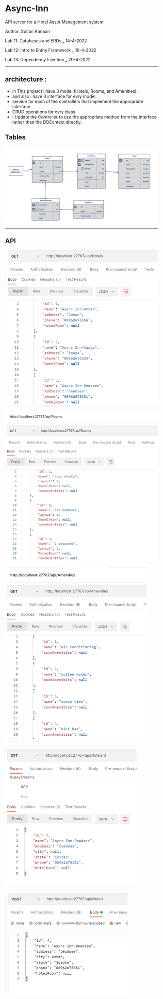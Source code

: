 # Async-Inn
 API server for a Hotel Asset Management system 

 Author: Sultan Kanaan

 Lab 11: Databases and ERDs _ 14-4-2022

 Lab 12: Intro to Entity Framework _ 19-4-2022

 Lab 13: Dependency Injection _ 20-4-2022


---
## architecture :

* in This projetct i have 3 model (Hotels, Rooms, and Amenities).
* and also i have 3 interface for evry model.
* service for each of the controllers that implement the appropriate interface.
* CRUD operations for evry class.
* I Update the Controller to use the appropriate method from the interface rather than the DBContext directly.

 
## Tables 

![](./assets/Data.png)

---

## API

![](./assets/API.png)

![](./assets/APIRooms.png)

![](./assets/APIAMnetis.png)

![](./assets/Gethotelbyid.png)

![](./assets/CreateHotel.png)


